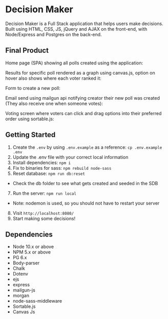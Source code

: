 Decision Maker
=========
Decision Maker is a Full Stack application that helps users make decisions. Built using HTML, CSS, JS, jQuery and AJAX on the front-end, with Node/Express and Postgres on the back-end.

## Final Product

Home page (SPA) showing all polls created using the application:

Results for specific poll rendered as a graph using canvas.js, option on hover also shows where each voter ranked it:

Form to create a new poll:

Email send using mailgun api notifying creator their new poll was created (They also receive one when someone votes):

Voting screen where voters can click and drag options into their preferred order using sortable.js:

## Getting Started

1. Create the `.env` by using `.env.example` as a reference: `cp .env.example .env`
2. Update the .env file with your correct local information 
3. Install dependencies: `npm i`
4. Fix to binaries for sass: `npm rebuild node-sass`
5. Reset database: `npm run db:reset`
  - Check the db folder to see what gets created and seeded in the SDB
7. Run the server: `npm run local`
  - Note: nodemon is used, so you should not have to restart your server
8. Visit `http://localhost:8080/`
9. Start making some decisions!

## Dependencies

- Node 10.x or above
- NPM 5.x or above
- PG 6.x
- Body-parser
- Chalk
- Dotenv
- ejs
- express
- mailgun-js
- morgan
- node-sass-middleware
- Sortable.js
- Canvas Js

